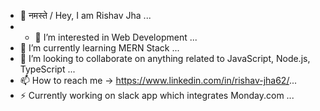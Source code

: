 - 🙏 नमस्ते / Hey, I am Rishav Jha ...
- - 👀 I’m interested in Web Development ...
- 🌱 I’m currently learning MERN Stack ...
- 💞️ I’m looking to collaborate on anything related to JavaScript, Node.js, TypeScript ...
- 📫 How to reach me -> https://www.linkedin.com/in/rishav-jha62/...
- ⚡ Currently working on slack app which integrates Monday.com ...


